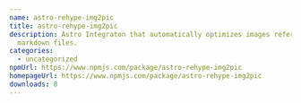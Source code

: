 ```yaml
---
name: astro-rehype-img2pic
title: astro-rehype-img2pic
description: Astro Integraton that automatically optimizes images referenced in
  markdown files.
categories:
  - uncategorized
npmUrl: https://www.npmjs.com/package/astro-rehype-img2pic
homepageUrl: https://www.npmjs.com/package/astro-rehype-img2pic
downloads: 8
---
```

